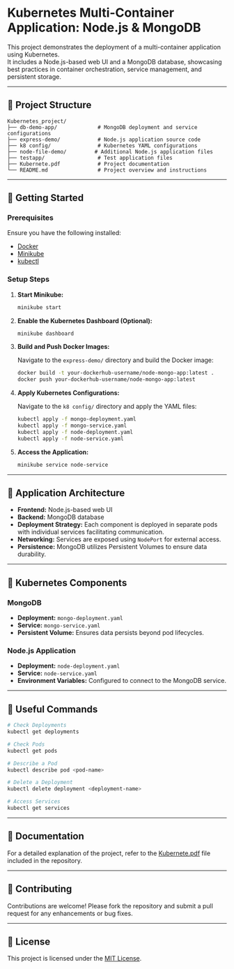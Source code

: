 
# Kubernetes Multi-Container Application: Node.js & MongoDB

This project demonstrates the deployment of a multi-container application using Kubernetes.  
It includes a Node.js-based web UI and a MongoDB database, showcasing best practices in container orchestration, service management, and persistent storage.

---

## 📁 Project Structure

```
Kubernetes_project/
├── db-demo-app/             # MongoDB deployment and service configurations
├── express-demo/            # Node.js application source code
├── k8 config/               # Kubernetes YAML configurations
├── node-file-demo/         # Additional Node.js application files
├── testapp/                 # Test application files
├── Kubernete.pdf            # Project documentation
└── README.md                # Project overview and instructions
```

---

## 🚀 Getting Started

### Prerequisites

Ensure you have the following installed:

- [Docker](https://www.docker.com/)
- [Minikube](https://minikube.sigs.k8s.io/docs/start/)
- [kubectl](https://kubernetes.io/docs/tasks/tools/)

### Setup Steps

1. **Start Minikube:**

   ```bash
   minikube start
   ```

2. **Enable the Kubernetes Dashboard (Optional):**

   ```bash
   minikube dashboard
   ```

3. **Build and Push Docker Images:**

   Navigate to the `express-demo/` directory and build the Docker image:

   ```bash
   docker build -t your-dockerhub-username/node-mongo-app:latest .
   docker push your-dockerhub-username/node-mongo-app:latest
   ```

4. **Apply Kubernetes Configurations:**

   Navigate to the `k8 config/` directory and apply the YAML files:

   ```bash
   kubectl apply -f mongo-deployment.yaml
   kubectl apply -f mongo-service.yaml
   kubectl apply -f node-deployment.yaml
   kubectl apply -f node-service.yaml
   ```

5. **Access the Application:**

   ```bash
   minikube service node-service
   ```

---

## 🧱 Application Architecture

- **Frontend:** Node.js-based web UI  
- **Backend:** MongoDB database  
- **Deployment Strategy:** Each component is deployed in separate pods with individual services facilitating communication.  
- **Networking:** Services are exposed using `NodePort` for external access.  
- **Persistence:** MongoDB utilizes Persistent Volumes to ensure data durability.  

---

## 📄 Kubernetes Components

### MongoDB

- **Deployment:** `mongo-deployment.yaml`
- **Service:** `mongo-service.yaml`
- **Persistent Volume:** Ensures data persists beyond pod lifecycles.

### Node.js Application

- **Deployment:** `node-deployment.yaml`
- **Service:** `node-service.yaml`
- **Environment Variables:** Configured to connect to the MongoDB service.

---

## 🔧 Useful Commands

```bash
# Check Deployments
kubectl get deployments

# Check Pods
kubectl get pods

# Describe a Pod
kubectl describe pod <pod-name>

# Delete a Deployment
kubectl delete deployment <deployment-name>

# Access Services
kubectl get services
```

---

## 📘 Documentation

For a detailed explanation of the project, refer to the [Kubernete.pdf](./Kubernete.pdf) file included in the repository.

---

## 🤝 Contributing

Contributions are welcome! Please fork the repository and submit a pull request for any enhancements or bug fixes.

---

## 📄 License

This project is licensed under the [MIT License](LICENSE).
